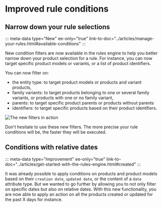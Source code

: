 # Improved rule conditions

## Narrow down your rule selections
::: meta-data type="New" ee-only="true" link-to-doc="../articles/manage-your-rules.html#available-conditions"
:::

New condition filters are now available in the rules engine to help you better narrow down your product selection for a rule. For instance, you can now target specific product models or variants, or a list of product identifiers.

You can now filter on:
- the entity type: to target product models or products and variant products,
- family variants: to target products belonging to one or several family variants, or products with one or no family variant,
- parents: to target specific product parents or products without parents
- identifiers: to target specific products based on their product identifiers.

![The new filters in action](../img/new-filters-for-rules-conditions.png)

Don't hesitate to use these new filters. The more precise your rule conditions will be, the faster they will be executed.

## Conditions with relative dates
::: meta-data type="Improvement" ee-only="true" link-to-doc="../articles/get-started-with-the-rules-engine.html#created"
:::

It was already possible to apply conditions on products and product models based on their `creation date`, `updated date`, or the content of a `date` attribute type. But we wanted to go further by allowing you to not only filter on specific dates but also on relative dates. With this new functionality, you are now able to apply an action on all the products created or updated for the past X days for instance.
